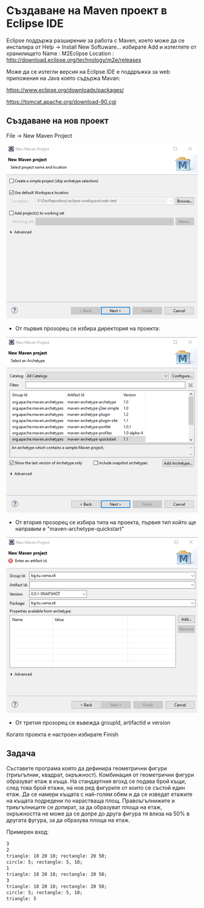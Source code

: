 # Създаване на Maven проект в Eclipse IDE

Eclipse поддържа разширение за работа с Maven, което може да се инсталира от Help -> Install New Softuware... избирате Add и изтегляте от хранилището
Name : M2Eclipse
Location : http://download.eclipse.org/technology/m2e/releases

Може да се изтегли версия на Eclipse IDE е поддръжка за web приложения на Java която съдържа Mavan:

https://www.eclipse.org/downloads/packages/ 

https://tomcat.apache.org/download-90.cgi

## Създаване на нов проект 

File -> New Maven Project

![step1.png](https://github.com/theVelislavKolesnichenko/IT/blob/master/Maven/Image/step1.png)

- От първия прозорец се избира директория на проекта:

![step1.png](https://github.com/theVelislavKolesnichenko/IT/blob/master/Maven/Image/step2.png)

- От втория прозорец се избира типа на проекта, първия тип който ще направим е "maven-archetype-quickstart"

![step1.png](https://github.com/theVelislavKolesnichenko/IT/blob/master/Maven/Image/step3.png)

- От третия прозорец се въвежда groupId, artifactId и version

Когато проекта е настроен избирате Finish

## Задача

Съставете програма която да дефинира геометрични фигури (триъгълник, квадрат, окръжност). Комбинация от геометрични фигури образуват етаж в къща. На стандартния вгохд се подава брой къщи, след това брой етажи, на нов ред фигурите от които се състой един етаж. Да се намери къщата с най-голям обем и да се изведат етажите на къщата подредени по нарастваща площ. Правоъгълнижите и триъгълниците се допират, за да образуват площа на етаж, окръжността не може да се допре до друга фигура тя влиза на 50% в другата фугура, за да образува площа на етаж.

Примерен вход:
```
3
2
triangle: 10 20 10; rectangle: 20 50;
circle: 5; rectangle: 5, 10;
1
triangle: 10 20 10; rectangle: 20 50;
3
triangle: 10 20 10; rectangle: 20 50;
circle: 5; rectangle: 5, 10;
triangle: 5
```
